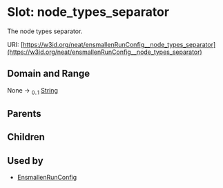 
# Slot: node_types_separator


The node types separator.

URI: [https://w3id.org/neat/ensmallenRunConfig__node_types_separator](https://w3id.org/neat/ensmallenRunConfig__node_types_separator)


## Domain and Range

None &#8594;  <sub>0..1</sub> [String](types/String.md)

## Parents


## Children


## Used by

 * [EnsmallenRunConfig](EnsmallenRunConfig.md)
